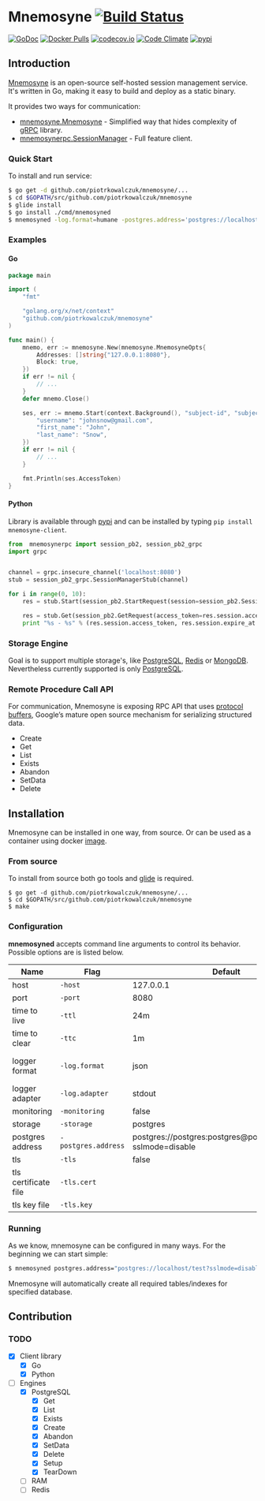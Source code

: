 # Mnemosyne [![Build Status](https://travis-ci.org/piotrkowalczuk/mnemosyne.svg?branch=master)](https://travis-ci.org/piotrkowalczuk/mnemosyne)

[![GoDoc](https://godoc.org/github.com/piotrkowalczuk/mnemosyne?status.svg)](http://godoc.org/github.com/piotrkowalczuk/mnemosyne)
[![Docker Pulls](https://img.shields.io/docker/pulls/piotrkowalczuk/mnemosyne.svg?maxAge=604800)](https://hub.docker.com/r/piotrkowalczuk/mnemosyne/)
[![codecov.io](https://codecov.io/github/piotrkowalczuk/mnemosyne/coverage.svg?branch=master)](https://codecov.io/github/piotrkowalczuk/mnemosyne?branch=master)
[![Code Climate](https://codeclimate.com/github/piotrkowalczuk/mnemosyne/badges/gpa.svg)](https://codeclimate.com/github/piotrkowalczuk/mnemosyne)
[![pypi](https://img.shields.io/pypi/v/mnemosyne-client.svg)](https://pypi.python.org/pypi/mnemosyne-client)

## Introduction

[Mnemosyne](http://github.com/piotrkowalczuk/mnemosyne) is an open-source self-hosted session management service.
It's written in Go, making it easy to build and deploy as a static binary.

It provides two ways for communication:

* [mnemosyne.Mnemosyne](https://godoc.org/github.com/piotrkowalczuk/mnemosyne#Mnemosyne) - Simplified way that hides complexity of [gRPC](http://www.grpc.io) library.
* [mnemosynerpc.SessionManager](https://godoc.org/github.com/piotrkowalczuk/mnemosyne/mnemosynerpc#SessionManager) - Full feature client.

### Quick Start

To install and run service:

```bash
$ go get -d github.com/piotrkowalczuk/mnemosyne/...
$ cd $GOPATH/src/github.com/piotrkowalczuk/mnemosyne
$ glide install
$ go install ./cmd/mnemosyned
$ mnemosyned -log.format=humane -postgres.address='postgres://localhost/example?sslmode=disable'
```

### Examples

#### Go

```go
package main

import (
	"fmt"

	"golang.org/x/net/context"
	"github.com/piotrkowalczuk/mnemosyne"
)

func main() {
	mnemo, err := mnemosyne.New(mnemosyne.MnemosyneOpts{
		Addresses: []string{"127.0.0.1:8080"},
		Block: true,
	})
	if err != nil {
		// ...
	}
	defer mnemo.Close()

	ses, err := mnemo.Start(context.Background(), "subject-id", "subject-client", map[string]string{
		"username": "johnsnow@gmail.com",
		"first_name": "John",
		"last_name": "Snow",
	})
	if err != nil {
		// ...
	}

	fmt.Println(ses.AccessToken)
}
```

#### Python

Library is available through [pypi](https://pypi.python.org/pypi/mnemosyne-client) and can be installed by typing `pip install mnemosyne-client`.

```python
from  mnemosynerpc import session_pb2, session_pb2_grpc
import grpc


channel = grpc.insecure_channel('localhost:8080')
stub = session_pb2_grpc.SessionManagerStub(channel)

for i in range(0, 10):
	res = stub.Start(session_pb2.StartRequest(session=session_pb2.Session(subject_id=str(i))))

	res = stub.Get(session_pb2.GetRequest(access_token=res.session.access_token))
	print "%s - %s" % (res.session.access_token, res.session.expire_at.ToJsonString())
```
### Storage Engine
Goal is to support multiple storage's, like [PostgreSQL](http://www.postgresql.org/), [Redis](http://redis.io) or [MongoDB](https://www.mongodb.org). Nevertheless currently supported is only [PostgreSQL](http://www.postgresql.org/).

### Remote Procedure Call API
For communication, Mnemosyne is exposing RPC API that uses [protocol buffers](https://developers.google.com/protocol-buffers/), Google’s mature open source mechanism for serializing structured data.

* Create
* Get
* List
* Exists
* Abandon
* SetData
* Delete

## Installation

Mnemosyne can be installed in one way, from source.
Or can be used as a container using docker [image](https://hub.docker.com/r/piotrkowalczuk/mnemosyne/).

### From source

To install from source both go tools and [glide](github.com/Masterminds/glide) is required. 

```
$ go get -d github.com/piotrkowalczuk/mnemosyne/...
$ cd $GOPATH/src/github.com/piotrkowalczuk/mnemosyne
$ make
```

### Configuration
**mnemosyned** accepts command line arguments to control its behavior. Possible options are is listed below.

| Name | Flag | Default | Type |
| --- | --- | --- | --- |
| host | `-host` | 127.0.0.1 | string |
| port | `-port` | 8080 | int |
| time to live | `-ttl` | 24m | duration |
| time to clear | `-ttc` | 1m | duration |
| logger format | `-log.format` | json | enum(json, humane, logfmt) |
| logger adapter | `-log.adapter` | stdout | enum(stdout) |
| monitoring | `-monitoring ` | false | boolean |
| storage | `-storage` | postgres | enum(postgres) |
| postgres address | `-postgres.address` | postgres://postgres:postgres@postgres/postgres?sslmode=disable | string |
| tls | `-tls` | false | boolean |
| tls certificate file | `-tls.cert` | | string |
| tls key file |`-tls.key` | | string |

### Running

As we know, mnemosyne can be configured in many ways. For the beginning we can start simple:

```bash
$ mnemosyned postgres.address="postgres://localhost/test?sslmode=disable"
```

Mnemosyne will automatically create all required tables/indexes for specified database.

## Contribution

### TODO

- [x] Client library
    - [x] Go
    - [x] Python
- [ ] Engines
	- [x] PostgreSQL
		- [x] Get
		- [x] List
		- [x] Exists
		- [x] Create
		- [x] Abandon
		- [x] SetData
		- [x] Delete
		- [x] Setup
		- [x] TearDown
	- [ ] RAM
	- [ ] Redis